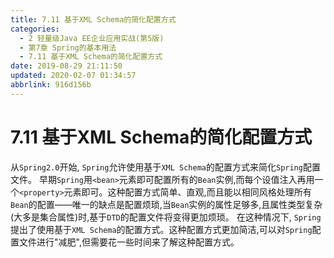 ```yaml
---
title: 7.11 基于XML Schema的简化配置方式
categories: 
  - 2 轻量级Java EE企业应用实战(第5版)
  - 第7章 Spring的基本用法
  - 7.11 基于XML Schema的简化配置方式
date: 2019-08-29 21:11:50
updated: 2020-02-07 01:34:57
abbrlink: 916d156b
---
```

# 7.11 基于XML Schema的简化配置方式 #
从`Spring2.0`开始, `Spring`允许使用基于`XML Schema`的配置方式来简化`Spring`配置文件。
早期`Spring`用`<bean>`元素即可配置所有的`Bean`实例,而每个设值注入再用一个`<property>`元素即可。这种配置方式简单、直观,而且能以相同风格处理所有`Bean`的配置——唯一的缺点是配置烦琐,当`Bean`实例的属性足够多,且属性类型复杂(大多是集合属性)时,基于`DTD`的配置文件将变得更加烦琐。
在这种情况下, `Spring`提出了使用基于`XML Schema`的配置方式。这种配置方式更加简洁,可以对`Spring`配置文件进行"减肥",但需要花一些时间来了解这种配置方式。


